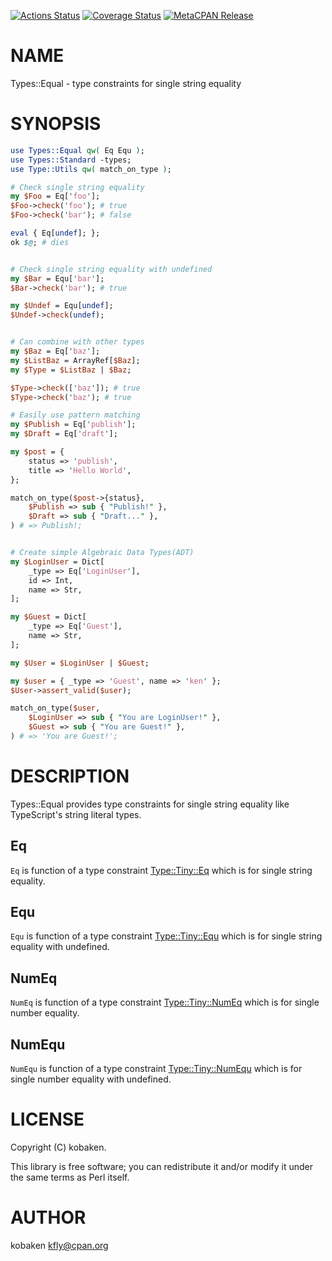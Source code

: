 [![Actions Status](https://github.com/kfly8/Type-Equal/actions/workflows/test.yml/badge.svg)](https://github.com/kfly8/Type-Equal/actions) [![Coverage Status](https://img.shields.io/coveralls/kfly8/Type-Equal/main.svg?style=flat)](https://coveralls.io/r/kfly8/Type-Equal?branch=main) [![MetaCPAN Release](https://badge.fury.io/pl/Types-Equal.svg)](https://metacpan.org/release/Types-Equal)
# NAME

Types::Equal - type constraints for single string equality

# SYNOPSIS

```perl
use Types::Equal qw( Eq Equ );
use Types::Standard -types;
use Type::Utils qw( match_on_type );

# Check single string equality
my $Foo = Eq['foo'];
$Foo->check('foo'); # true
$Foo->check('bar'); # false

eval { Eq[undef]; };
ok $@; # dies


# Check single string equality with undefined
my $Bar = Equ['bar'];
$Bar->check('bar'); # true

my $Undef = Equ[undef];
$Undef->check(undef);


# Can combine with other types
my $Baz = Eq['baz'];
my $ListBaz = ArrayRef[$Baz];
my $Type = $ListBaz | $Baz;

$Type->check(['baz']); # true
$Type->check('baz'); # true

# Easily use pattern matching
my $Publish = Eq['publish'];
my $Draft = Eq['draft'];

my $post = {
    status => 'publish',
    title => 'Hello World',
};

match_on_type($post->{status},
    $Publish => sub { "Publish!" },
    $Draft => sub { "Draft..." },
) # => Publish!;


# Create simple Algebraic Data Types(ADT)
my $LoginUser = Dict[
    _type => Eq['LoginUser'],
    id => Int,
    name => Str,
];

my $Guest = Dict[
    _type => Eq['Guest'],
    name => Str,
];

my $User = $LoginUser | $Guest;

my $user = { _type => 'Guest', name => 'ken' };
$User->assert_valid($user);

match_on_type($user,
    $LoginUser => sub { "You are LoginUser!" },
    $Guest => sub { "You are Guest!" },
) # => 'You are Guest!';
```

# DESCRIPTION

Types::Equal provides type constraints for single string equality like TypeScript's string literal types.

## Eq

`Eq` is function of a type constraint [Type::Tiny::Eq](https://metacpan.org/pod/Type%3A%3ATiny%3A%3AEq) which is for single string equality.

## Equ

`Equ` is function of a type constraint [Type::Tiny::Equ](https://metacpan.org/pod/Type%3A%3ATiny%3A%3AEqu) which is for single string equality with undefined.

## NumEq

`NumEq` is function of a type constraint [Type::Tiny::NumEq](https://metacpan.org/pod/Type%3A%3ATiny%3A%3ANumEq) which is for single number equality.

## NumEqu

`NumEqu` is function of a type constraint [Type::Tiny::NumEqu](https://metacpan.org/pod/Type%3A%3ATiny%3A%3ANumEqu) which is for single number equality with undefined.

# LICENSE

Copyright (C) kobaken.

This library is free software; you can redistribute it and/or modify
it under the same terms as Perl itself.

# AUTHOR

kobaken <kfly@cpan.org>
